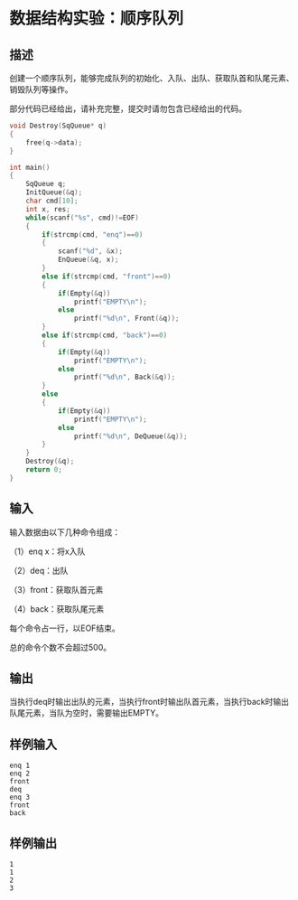 # 数据结构实验：顺序队列

## 描述

创建一个顺序队列，能够完成队列的初始化、入队、出队、获取队首和队尾元素、销毁队列等操作。 

部分代码已经给出，请补充完整，提交时请勿包含已经给出的代码。

```c
void Destroy(SqQueue* q)
{
	free(q->data);
}

int main()
{
    SqQueue q;
    InitQueue(&q);
    char cmd[10];
    int x, res;
    while(scanf("%s", cmd)!=EOF)
    {
        if(strcmp(cmd, "enq")==0)
        {
            scanf("%d", &x);
            EnQueue(&q, x);
        }
        else if(strcmp(cmd, "front")==0)
        {
            if(Empty(&q))
                printf("EMPTY\n");
            else
                printf("%d\n", Front(&q));
        }
        else if(strcmp(cmd, "back")==0)
        {
            if(Empty(&q))
                printf("EMPTY\n");
            else
                printf("%d\n", Back(&q));
        }
        else
        {
            if(Empty(&q))
                printf("EMPTY\n");
            else
                printf("%d\n", DeQueue(&q));
        }
    }
    Destroy(&q);
    return 0;
}
```

## 输入

输入数据由以下几种命令组成：

（1）enq x：将x入队

（2）deq：出队

（3）front：获取队首元素

（4）back：获取队尾元素

每个命令占一行，以EOF结束。

总的命令个数不会超过500。

## 输出

当执行deq时输出出队的元素，当执行front时输出队首元素，当执行back时输出队尾元素，当队为空时，需要输出EMPTY。

## 样例输入

```
enq 1
enq 2
front
deq
enq 3
front
back
```

## 样例输出

```
1
1
2
3
```